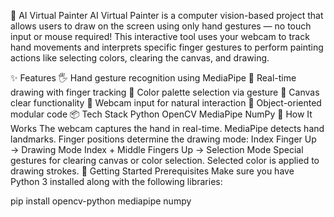 🎨 AI Virtual Painter
AI Virtual Painter is a computer vision-based project that allows users to draw on the screen using only hand gestures — no touch input or mouse required! This interactive tool uses your webcam to track hand movements and interprets specific finger gestures to perform painting actions like selecting colors, clearing the canvas, and drawing.

✨ Features
🖐️ Hand gesture recognition using MediaPipe
🎨 Real-time drawing with finger tracking
🌈 Color palette selection via gesture
🧼 Canvas clear functionality
📸 Webcam input for natural interaction
🧠 Object-oriented modular code
📦 Tech Stack
Python
OpenCV
MediaPipe
NumPy
🧠 How It Works
The webcam captures the hand in real-time.
MediaPipe detects hand landmarks.
Finger positions determine the drawing mode:
Index Finger Up → Drawing Mode
Index + Middle Fingers Up → Selection Mode
Special gestures for clearing canvas or color selection.
Selected color is applied to drawing strokes.
🚀 Getting Started
Prerequisites
Make sure you have Python 3 installed along with the following libraries:

pip install opencv-python mediapipe numpy
